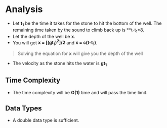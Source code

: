 # Analysis
- Let **t<sub>1</sub>** be the time it takes for the stone to hit the bottom of the well. The remaining time taken by the sound to climb back up is **t-t<sub>1</sub>*8. 
- Let the depth of the well be **x**.
- You will get **x = [(gt<sub>1</sub>)<sup>2</sup>]/2** and **x = c(t-t<sub>1</sub>)**.
> Solving the equation for **x** will give you the depth of the well
- The velocity as the stone hits the water is **gt<sub>1</sub>**

## Time Complexity
- The time complexity will be **O(1)** time and will pass the time limit.

## Data Types
- A double data type is sufficient.
